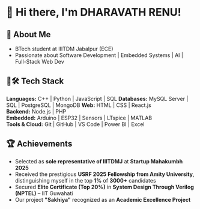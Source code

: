 # 👋 Hi there, I'm DHARAVATH RENU!

## 🧠 About Me

-  BTech student at IIITDM Jabalpur (ECE)
-  Passionate about Software Development | Embedded Systems | AI | Full-Stack Web Dev
## 🔗🛠️ Tech Stack

**Languages:** C++ | Python | JavaScript | SQL
**Databases:** MySQL Server | SQL | PostgreSQL | MongoDB
**Web:** HTML | CSS | React.js  
**Backend:** Node.js | PHP  
**Embedded:** Arduino | ESP32 | Sensors | LTspice | MATLAB  
**Tools & Cloud:** Git | GitHub | VS Code | Power BI | Excel  

## 🏆 Achievements

-  Selected as **sole representative of IIITDMJ** at **Startup Mahakumbh 2025**
-  Received the prestigious **USRF 2025 Fellowship from Amity University**, distinguishing myself in the top **1%** of **3000+** candidates
-  Secured **Elite Certificate (Top 20%)** in **System Design Through Verilog (NPTEL)** – IIT Guwahati
-  Our project **"Sakhiya"** recognized as an **Academic Excellence Project**

